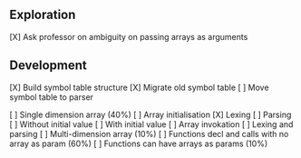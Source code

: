 Exploration
---
[X] Ask professor on ambiguity on passing arrays as arguments

Development
---
[X] Build symbol table structure
[X] Migrate old symbol table
[ ] Move symbol table to parser

[ ] Single dimension array (40%)
    [ ] Array initialisation
        [X] Lexing
        [ ] Parsing
        [ ] Without initial value
        [ ] With initial value
    [ ] Array invokation
        [ ] Lexing and parsing
[ ] Multi-dimension array (10%)
[ ] Functions decl and calls with no array as param (60%)
[ ] Functions can have arrays as params (10%)